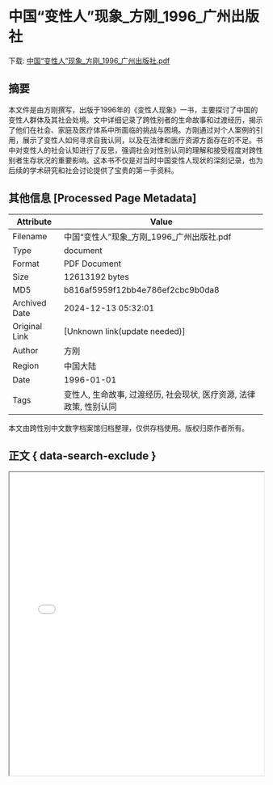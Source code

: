 # 中国“变性人”现象_方刚_1996_广州出版社

<!-- tcd_download_link -->
下载: <a href="../中国“变性人”现象_方刚_1996_广州出版社.pdf" download>中国“变性人”现象_方刚_1996_广州出版社.pdf</a>
<!-- tcd_download_link_end -->

## 摘要

<!-- tcd_abstract -->
本文件是由方刚撰写，出版于1996年的《变性人现象》一书，主要探讨了中国的变性人群体及其社会处境。文中详细记录了跨性别者的生命故事和过渡经历，揭示了他们在社会、家庭及医疗体系中所面临的挑战与困境。方刚通过对个人案例的引用，展示了变性人如何寻求自我认同，以及在法律和医疗资源方面存在的不足。书中对变性人的社会认知进行了反思，强调社会对性别认同的理解和接受程度对跨性别者生存状况的重要影响。这本书不仅是对当时中国变性人现状的深刻记录，也为后续的学术研究和社会讨论提供了宝贵的第一手资料。

<!-- tcd_abstract_end -->

## 其他信息 [Processed Page Metadata]

| Attribute       | Value                                  |
|-----------------|----------------------------------------|
| Filename        | 中国“变性人”现象_方刚_1996_广州出版社.pdf                             |
| Type            | document                                 |
| Format          | PDF Document                               |
| Size            | 12613192 bytes                           |
| MD5             | b816af5959f12bb4e786ef2cbc9b0da8                                  |
| Archived Date   | 2024-12-13 05:32:01                             |
| Original Link   | [Unknown link(update needed)]                         |
| Author          | 方刚                               |
| Region          | 中国大陆                               |
| Date            | 1996-01-01                                 |
| Tags            | 变性人, 生命故事, 过渡经历, 社会现状, 医疗资源, 法律政策, 性别认同                                 |

本文由跨性别中文数字档案馆归档整理，仅供存档使用。版权归原作者所有。


## 正文 { data-search-exclude }

<!-- tcd_main_text -->
<iframe src="../中国“变性人”现象_方刚_1996_广州出版社.pdf" width="100%" height="600px">
    <p>无法显示PDF，请下载查看。</p>
</iframe>
<!-- tcd_main_text_end -->

